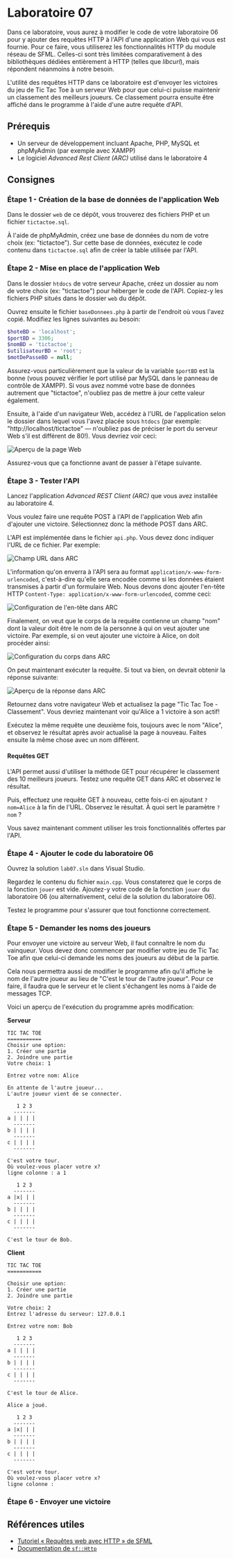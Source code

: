 # Laboratoire 07

Dans ce laboratoire, vous aurez à modifier le code de votre laboratoire 06 pour y ajouter des requêtes HTTP
à l'API d'une application Web qui vous est fournie. Pour ce faire, vous utiliserez les fonctionnalités HTTP du module réseau de SFML. Celles-ci sont
très limitées comparativement à des bibliothèques dédiées entièrement à HTTP (telles que *libcurl*), mais répondent néanmoins à notre
besoin.

L'utilité des requêtes HTTP dans ce laboratoire est d'envoyer les victoires
du jeu de Tic Tac Toe à un serveur Web pour que celui-ci puisse maintenir
un classement des meilleurs joueurs. Ce classement pourra ensuite être affiché
dans le programme à l'aide d'une autre requête d'API.

## Prérequis

* Un serveur de développement incluant Apache, PHP, MySQL et phpMyAdmin (par exemple avec XAMPP)
* Le logiciel *Advanced Rest Client (ARC)* utilisé dans le laboratoire 4

## Consignes

### Étape 1 - Création de la base de données de l'application Web

Dans le dossier `web` de ce dépôt, vous trouverez des fichiers PHP
et un fichier `tictactoe.sql`.

À l'aide de phpMyAdmin, créez une base de données du nom de votre choix (ex: "tictactoe"). Sur cette base de données, exécutez le code
contenu dans `tictactoe.sql` afin de créer la table utilisée par l'API.

### Étape 2 - Mise en place de l'application Web

Dans le dossier `htdocs` de votre serveur Apache, créez un dossier
au nom de votre choix (ex: "tictactoe") pour héberger le code de l'API. Copiez-y les fichiers PHP situés dans le dossier `web` du dépôt.

Ouvrez ensuite le fichier `baseDonnees.php` à partir de l'endroit
où vous l'avez copié. Modifiez les lignes suivantes au besoin:

```php
$hoteBD = 'localhost';
$portBD = 3306;
$nomBD = 'tictactoe';
$utilisateurBD = 'root';
$motDePasseBD = null;
```

Assurez-vous particulièrement que la valeur de la variable `$portBD`
est la bonne (vous pouvez vérifier le port utilisé par MySQL dans 
le panneau de contrôle de XAMPP). Si vous avez nommé votre base de
données autrement que "tictactoe", n'oubliez pas de mettre à jour
cette valeur également.

Ensuite, à l'aide d'un navigateur Web, accédez à l'URL de 
l'application selon le dossier dans lequel vous l'avez placée
sous `htdocs` (par exemple: "http://localhost/tictactoe" —
n'oubliez pas de préciser le port du serveur Web s'il est différent de 80!). Vous
devriez voir ceci:

![Aperçu de la page Web](./readme-images/page-web.png)

Assurez-vous que ça fonctionne avant de passer à l'étape suivante.

### Étape 3 - Tester l'API

Lancez l'application *Advanced REST Client (ARC)* que vous avez installée au laboratoire 4.

Vous voulez faire une requête POST à l'API de l'application Web
afin d'ajouter une victoire. Sélectionnez donc la méthode POST dans
ARC.

L'API est implémentée dans le fichier `api.php`. Vous devez donc indiquer l'URL de ce fichier. Par exemple:

![Champ URL dans ARC](./readme-images/arc-url.png)

L'information qu'on enverra à l'API sera au format `application/x-www-form-urlencoded`, c'est-à-dire qu'elle
sera encodée comme si les données étaient transmises
à partir d'un formulaire Web. Nous devons donc ajouter
l'en-tête HTTP `Content-Type: application/x-www-form-urlencoded`, comme ceci:

![Configuration de l'en-tête dans ARC](./readme-images/arc-entete.png)

Finalement, on veut que le corps de la requête contienne
un champ "nom" dont la valeur doit être le nom de la personne
à qui on veut ajouter une victoire. Par exemple, si on veut
ajouter une victoire à Alice, on doit procéder ainsi:

![Configuration du corps dans ARC](./readme-images/arc-corps.png)

On peut maintenant exécuter la requête. Si tout va bien,
on devrait obtenir la réponse suivante:

![Aperçu de la réponse dans ARC](./readme-images/arc-reponse.png)

Retournez dans votre navigateur Web et actualisez la page "Tic Tac Toe - Classement". Vous devriez maintenant voir qu'Alice a 1 victoire à son actif!

Exécutez la même requête une deuxième fois, toujours avec le nom "Alice", et observez le résultat après avoir actualisé la
page à nouveau. Faites ensuite la même chose avec un nom différent.

#### Requêtes GET

L'API permet aussi d'utiliser la méthode GET pour récupérer
le classement des 10 meilleurs joueurs. Testez une requête
GET dans ARC et observez le résultat.

Puis, effectuez une requête GET à nouveau, cette fois-ci en
ajoutant `?nom=Alice` à la fin de l'URL. Observez le résultat. À quoi sert le paramètre `?nom` ?

Vous savez maintenant comment utiliser les trois fonctionnalités offertes par l'API.

### Étape 4 - Ajouter le code du laboratoire 06

Ouvrez la solution `lab07.sln` dans Visual Studio.

Regardez le contenu du fichier `main.cpp`. Vous constaterez
que le corps de la fonction `jouer` est vide. Ajoutez-y votre
code de la fonction `jouer` du laboratoire 06 (ou alternativement, celui de la solution du laboratoire 06).

Testez le programme pour s'assurer que tout fonctionne correctement.

### Étape 5 - Demander les noms des joueurs

Pour envoyer une victoire au serveur Web, il faut connaître
le nom du vainqueur. Vous devez donc commencer par modifier
votre jeu de Tic Tac Toe afin que celui-ci demande les noms
des joueurs au début de la partie.

Cela nous permettra aussi de modifier le programme
afin qu'il affiche le nom de l'autre joueur au lieu de "C'est le tour de l'autre joueur". Pour ce faire, il faudra que le serveur et le client s'échangent les noms à
l'aide de messages TCP.

Voici un aperçu de l'exécution du programme après modification:

**Serveur**

```console
TIC TAC TOE
===========
Choisir une option:
1. Créer une partie
2. Joindre une partie
Votre choix: 1

Entrez votre nom: Alice

En attente de l'autre joueur...
L'autre joueur vient de se connecter.

   1 2 3
  -------
a | | | |
  -------
b | | | |
  -------
c | | | |
  -------

C'est votre tour.
Où voulez-vous placer votre x?
ligne colonne : a 1

   1 2 3
  -------
a |x| | |
  -------
b | | | |
  -------
c | | | |
  -------

C'est le tour de Bob.
```

**Client**

```console
TIC TAC TOE
===========

Choisir une option:
1. Créer une partie
2. Joindre une partie

Votre choix: 2
Entrez l'adresse du serveur: 127.0.0.1

Entrez votre nom: Bob

   1 2 3
  -------
a | | | |
  -------
b | | | |
  -------
c | | | |
  -------

C'est le tour de Alice.

Alice a joué.

   1 2 3
  -------
a |x| | |
  -------
b | | | |
  -------
c | | | |
  -------

C'est votre tour.
Où voulez-vous placer votre x?
ligne colonne :
```

### Étape 6 - Envoyer une victoire



## Références utiles

* [Tutoriel « Requêtes web avec HTTP » de SFML](https://www.sfml-dev.org/tutorials/2.5/network-http-fr.php)
* [Documentation de `sf::Http`](https://www.sfml-dev.org/documentation/2.5.1-fr/classsf_1_1Http.php)
